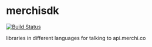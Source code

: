 # merchisdk

[![Build Status](https://travis-ci.org/merchisdk/merchisdk.svg?branch=master)](https://travis-ci.org/merchisdk/merchisdk)

libraries in different languages for talking to api.merchi.co
